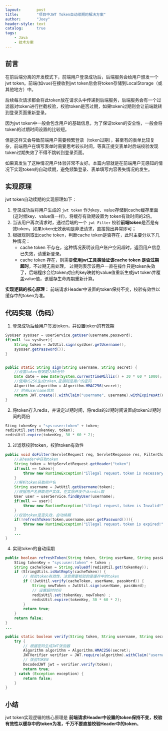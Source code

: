 ```yaml
---
layout:       post
title:        "项目中JWT Token自动续期的解决方案"
author:       "Joey"
header-style: text
catalog:      true
tags:
    - Java
    - 技术方案
---
```


## 前言

在前后端分离的开发模式下，前端用户登录成功后，后端服务会给用户颁发一个jwt token。前端(如vue)在接收到jwt token后会将token存储到LocalStorage（或其他地方）中。

后续每次请求都会将此token放在请求头中传递到后端服务，后端服务会有一个过滤器对token进行拦截校验，校验token是否过期，如果token过期则会让前端跳转到登录页面重新登录。

因为jwt token中一般会包含用户的基础信息，为了保证token的安全性，一般会将token的过期时间设置的比较短。

但是这样又会导致前端用户需要频繁登录（token过期），甚至有的表单比较复杂，前端用户在填写表单时需要思考较长时间，等真正提交表单时后端校验发现token过期失效了不得不跳转到登录页面。

如果真发生了这种情况用户体验非常不友好。本篇内容就是在前端用户无感知的情况下实现token的自动续期，避免频繁登录、表单填写内容丢失情况的发生。

## 实现原理

jwt token自动续期的实现原理如下：

1. 登录成功后将用户生成的 `jwt token` 作为key、value存储到cache缓存里面 (这时候key、value值一样)，将缓存有效期设置为 token有效时间的2倍。
2. 当该用户再次请求时，通过后端的一个 `jwt Filter` 校验**前端token**是否是有效token，如果token无效表明是非法请求，直接抛出异常即可；
3. 根据规则取出cache token，判断cache token是否存在，此时主要分以下几种情况：
   - cache token 不存在，这种情况表明该用户账户空闲超时，返回用户信息已失效，请重新登录。
   - cache token 存在，则需要**使用jwt工具类验证该cache token 是否过期超时**，不过期无需处理。
     过期则表示该用户一直在操作只是token失效了，后端程序会给token对应的key映射的value值重新生成jwt token并覆盖value值，该缓存生命周期重新计算。

**实现逻辑的核心原理：**
前端请求Header中设置的token保持不变，校验有效性以缓存中的token为准。

## 代码实现（伪码）

1. 登录成功后给用户签发token，并设置token的有效期

```java
SysUser sysUser = userService.getUser(username,password);
if(null !== sysUser){
    String token = JwtUtil.sign(sysUser.getUsername(), 
	sysUser.getPassword());
}


public static String sign(String username, String secret) {
    //设置token有效期为30分钟
    Date date = new Date(System.currentTimeMillis() + 30 * 60 * 1000);
    //使用HS256生成token,密钥则是用户的密码
    Algorithm algorithm = Algorithm.HMAC256(secret);
    // 附带username信息
    return JWT.create().withClaim("username", username).withExpiresAt(date).sign(algorithm);
}
```

2. 将token存入redis，并设定过期时间，将redis的过期时间设置成token过期时间的两倍

```java
Sting tokenKey = "sys:user:token" + token;
redisUtil.set(tokenKey, token);
redisUtil.expire(tokenKey, 30 * 60 * 2);
```

3. 过滤器校验token，校验token有效性

```java
public void doFilter(ServletRequest req, ServletResponse res, FilterChain chain) throws IOException, ServletException {
    //从header中获取token
    String token = httpServletRequest.getHeader("token")
    if(null == token){
        throw new RuntimeException("illegal request，token is necessary!")
    }
    //解析token获取用户名
    String username = JwtUtil.getUsername(token);
    //根据用户名获取用户实体，在实际开发中从redis取
    User user = userService.findByUser(username);
    if(null == user){
        throw new RuntimeException("illegal request，token is Invalid!")
    }
    //校验token是否失效，自动续期
    if(!refreshToken(token,username,user.getPassword())){
        throw new RuntimeException("illegal request，token is expired!")
    }
    ...
}
```

4. 实现token的自动续期

```java
public boolean refreshToken(String token, String userName, String passWord) {
    Sting tokenKey = "sys:user:token" + token ;
    String cacheToken = String.valueOf(redisUtil.get(tokenKey));
    if (StringUtils.isNotEmpty(cacheToken)) {
        // 校验token有效性，注意需要校验的是缓存中的token
        if (!JwtUtil.verify(cacheToken, userName, passWord)) {
            String newToken = JwtUtil.sign(userName, passWord);
            // 设置超时时间
            redisUtil.set(tokenKey, newToken) ;
            redisUtil.expire(tokenKey, 30 * 60 * 2);
        }
        return true;
    }
    return false;
}
...

public static boolean verify(String token, String username, String secret) {
    try {
        // 根据密码生成JWT效验器
        Algorithm algorithm = Algorithm.HMAC256(secret);
        JWTVerifier verifier = JWT.require(algorithm).withClaim("username", username).build();
        // 效验TOKEN
        DecodedJWT jwt = verifier.verify(token);
        return true;
    } catch (Exception exception) {
        return false;
    }
}
```

## 小结

jwt token实现逻辑的核心原理是 **前端请求Header中设置的token保持不变，校验有效性以缓存中的token为准，千万不要直接校验Header中的token**。
